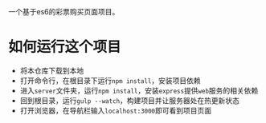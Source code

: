 一个基于es6的彩票购买页面项目。
# 如何运行这个项目
- 将本仓库下载到本地
- 打开命令行，在根目录下运行`npm install`，安装项目依赖
- 进入`server`文件夹，运行`npm install`，安装`express`提供`web`服务的相关依赖
- 回到根目录，运行`gulp --watch`，构建项目并让服务器处在热更新状态
- 打开浏览器，在导航栏输入`localhost:3000`即可看到项目页面
